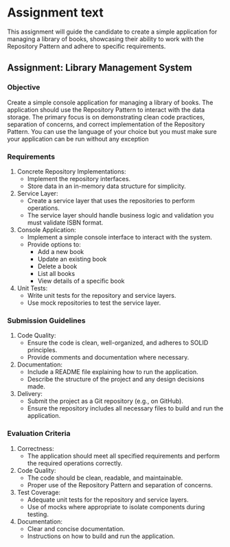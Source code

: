 # Assignment text

This assignment will guide the candidate to create a simple application for managing a library of books, showcasing their ability to work with the Repository Pattern and adhere to specific requirements.

## Assignment: Library Management System

### Objective

Create a simple console application for managing a library of books. The application should use the Repository Pattern to interact with the data storage. The primary focus is on demonstrating clean code practices, separation of concerns, and correct implementation of the Repository Pattern. You can use the language of your choice but you must make sure your application can be run without any exception

### Requirements
1. Concrete Repository Implementations:
    - Implement the repository interfaces.
    - Store data in an in-memory data structure for simplicity.
2. Service Layer:
    - Create a service layer that uses the repositories to perform operations.
    - The service layer should handle business logic and validation you must validate ISBN format.
3. Console Application:
    - Implement a simple console interface to interact with the system.
    - Provide options to:
        - Add a new book
        - Update an existing book
        - Delete a book
        - List all books
        - View details of a specific book
4. Unit Tests:
    - Write unit tests for the repository and service layers.
    - Use mock repositories to test the service layer.

### Submission Guidelines
1. Code Quality:
    - Ensure the code is clean, well-organized, and adheres to SOLID principles.
    - Provide comments and documentation where necessary.
2. Documentation:
    - Include a README file explaining how to run the application.
    - Describe the structure of the project and any design decisions made.
3. Delivery:
    - Submit the project as a Git repository (e.g., on GitHub).
    - Ensure the repository includes all necessary files to build and run the application.

### Evaluation Criteria
1. Correctness:
    - The application should meet all specified requirements and perform the required operations correctly.
2. Code Quality:
    - The code should be clean, readable, and maintainable.
    - Proper use of the Repository Pattern and separation of concerns.
3. Test Coverage:
    - Adequate unit tests for the repository and service layers.
    - Use of mocks where appropriate to isolate components during testing.
4. Documentation:
    - Clear and concise documentation.
    - Instructions on how to build and run the application.

